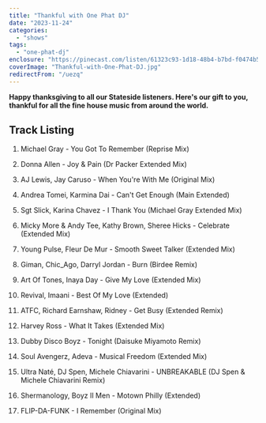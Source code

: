 ```yaml
---
title: "Thankful with One Phat DJ"
date: "2023-11-24"
categories:
  - "shows"
tags:
  - "one-phat-dj"
enclosure: "https://pinecast.com/listen/61323c93-1d18-48b4-b7bd-f0474b505f7e.mp3 86592490 audio/mpeg "
coverImage: "Thankful-with-One-Phat-DJ.jpg"
redirectFrom: "/uezq"
---
```


**Happy thanksgiving to all our Stateside listeners. Here's our gift to you, thankful for all the fine house music from around the world.**

## Track Listing

1. Michael Gray - You Got To Remember (Reprise Mix)

2. Donna Allen - Joy & Pain (Dr Packer Extended Mix)

3. AJ Lewis, Jay Caruso - When You're With Me (Original Mix)

4. Andrea Tomei, Karmina Dai - Can't Get Enough (Main Extended)

5. Sgt Slick, Karina Chavez - I Thank You (Michael Gray Extended Mix)

6. Micky More & Andy Tee, Kathy Brown, Sheree Hicks - Celebrate (Extended Mix)

7. Young Pulse, Fleur De Mur - Smooth Sweet Talker (Extended Mix)

8. Giman, Chic_Ago, Darryl Jordan - Burn (Birdee Remix)

9. Art Of Tones, Inaya Day - Give My Love (Extended Mix)

10. Revival, Imaani - Best Of My Love (Extended)

11. ATFC, Richard Earnshaw, Ridney - Get Busy (Extended Remix)

12. Harvey Ross - What It Takes (Extended Mix)

13. Dubby Disco Boyz - Tonight (Daisuke Miyamoto Remix)

14. Soul Avengerz, Adeva - Musical Freedom (Extended Mix)

15. Ultra Naté, DJ Spen, Michele Chiavarini - UNBREAKABLE (DJ Spen & Michele Chiavarini Remix)

16. Shermanology, Boyz II Men - Motown Philly (Extended)

17. FLIP-DA-FUNK - I Remember (Original Mix)
